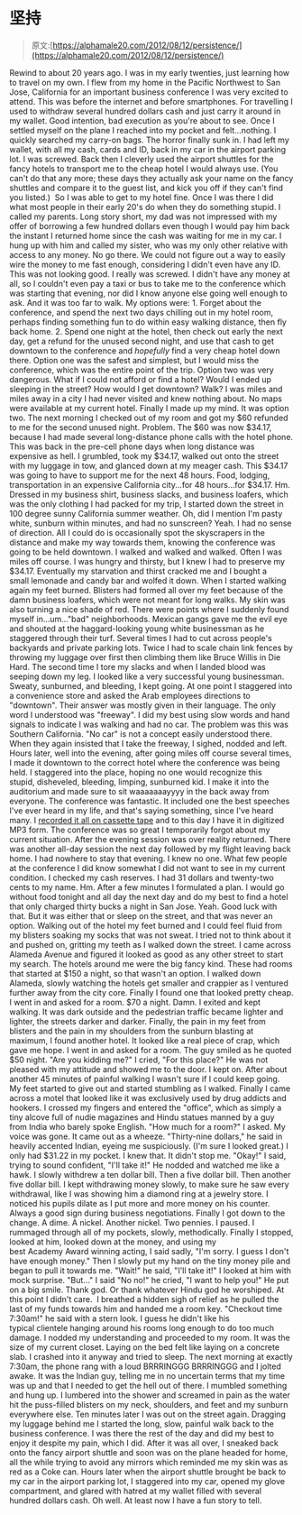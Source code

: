 # 坚持

> 原文:[https://alphamale20.com/2012/08/12/persistence/](https://alphamale20.com/2012/08/12/persistence/)

Rewind to about 20 years ago. I was in my early twenties, just learning how to travel on my own. I flew from my home in the Pacific Northwest to San Jose, California for an important business conference I was very excited to attend. This was before the internet and before smartphones. For travelling I used to withdraw several hundred dollars cash and just carry it around in my wallet. Good intention, bad execution as you're about to see. Once I settled myself on the plane I reached into my pocket and felt...nothing. I quickly searched my carry-on bags. The horror finally sunk in. I had left my wallet, with all my cash, cards and ID, back in my car in the airport parking lot. I was screwed. Back then I cleverly used the airport shuttles for the fancy hotels to transport me to the cheap hotel I would always use. (You can't do that any more; these days they actually ask your name on the fancy shuttles and compare it to the guest list, and kick you off if they can't find you listed.)  So I was able to get to my hotel fine. Once I was there I did what most people in their early 20's do when they do something stupid. I called my parents. Long story short, my dad was not impressed with my offer of borrowing a few hundred dollars even though I would pay him back the instant I returned home since the cash was waiting for me in my car. I hung up with him and called my sister, who was my only other relative with access to any money. No go there. We could not figure out a way to easily wire the money to me fast enough, considering I didn't even have any ID. This was not looking good. I really was screwed. I didn't have any money at all, so I couldn't even pay a taxi or bus to take me to the conference which was starting that evening, nor did I know anyone else going well enough to ask. And it was too far to walk. My options were: 1\. Forget about the conference, and spend the next two days chilling out in my hotel room, perhaps finding something fun to do within easy walking distance, then fly back home. 2\. Spend one night at the hotel, then check out early the next day, get a refund for the unused second night, and use that cash to get downtown to the conference and *hopefully* find a very cheap hotel down there. Option one was the safest and simplest, but I would miss the conference, which was the entire point of the trip. Option two was very dangerous. What if I could not afford or find a hotel? Would I ended up sleeping in the street? How would I get downtown? Walk? I was miles and miles away in a city I had never visited and knew nothing about. No maps were available at my current hotel. Finally I made up my mind. It was option two. The next morning I checked out of my room and got my $60 refunded to me for the second unused night. Problem. The $60 was now $34.17, because I had made several long-distance phone calls with the hotel phone. This was back in the pre-cell phone days when long distance was expensive as hell. I grumbled, took my $34.17, walked out onto the street with my luggage in tow, and glanced down at my meager cash. This $34.17 was going to have to support me for the next 48 hours. Food, lodging, transportation in an expensive California city...for 48 hours...for $34.17. Hm. Dressed in my business shirt, business slacks, and business loafers, which was the only clothing I had packed for my trip, I started down the street in 100 degree sunny California summer weather. Oh, did I mention I'm pasty white, sunburn within minutes, and had no sunscreen? Yeah. I had no sense of direction. All I could do is occasionally spot the skyscrapers in the distance and make my way towards them, knowing the conference was going to be held downtown. I walked and walked and walked. Often I was miles off course. I was hungry and thirsty, but I knew I had to preserve my $34.17\. Eventually my starvation and thirst cracked me and I bought a small lemonade and candy bar and wolfed it down. When I started walking again my feet burned. Blisters had formed all over my feet because of the damn business loafers, which were not meant for long walks. My skin was also turning a nice shade of red. There were points where I suddenly found myself in...um..."bad" neighborhoods. Mexican gangs gave me the evil eye and shouted at the haggard-looking young white businessman as he staggered through their turf. Several times I had to cut across people's backyards and private parking lots. Twice I had to scale chain link fences by throwing my luggage over first then climbing them like Bruce Willis in Die Hard. The second time I tore my slacks and when I landed blood was seeping down my leg. I looked like a very successful young businessman. Sweaty, sunburned, and bleeding, I kept going. At one point I staggered into a convenience store and asked the Arab employees directions to "downtown". Their answer was mostly given in their language. The only word I understood was "freeway". I did my best using slow words and hand signals to indicate I was walking and had no car. The problem was this was Southern California. "No car" is not a concept easily understood there. When they again insisted that I take the freeway, I sighed, nodded and left. Hours later, well into the evening, after going miles off course several times, I made it downtown to the correct hotel where the conference was being held. I staggered into the place, hoping no one would recognize this stupid, disheveled, bleeding, limping, sunburned kid. I make it into the auditorium and made sure to sit waaaaaaayyyy in the back away from everyone. The conference was fantastic. It included one the best speeches I've ever heard in my life, and that's saying something, since I've heard many. I [recorded it all on cassette tape](http://www.sublimeyourtime.com/2012/03/09/digitizing-your-life-part-two-cassettes/ "Digitizing Your Life – Part Two – Cassettes") and to this day I have it in digitized MP3 form. The conference was so great I temporarily forgot about my current situation. After the evening session was over reality returned. There was another all-day session the next day followed by my flight leaving back home. I had nowhere to stay that evening. I knew no one. What few people at the conference I did know somewhat I did not want to see in my current condition. I checked my cash reserves. I had 31 dollars and twenty-two cents to my name. Hm. After a few minutes I formulated a plan. I would go without food tonight and all day the next day and do my best to find a hotel that only charged thirty bucks a night in San Jose. Yeah. Good luck with that. But it was either that or sleep on the street, and that was never an option. Walking out of the hotel my feet burned and I could feel fluid from my blisters soaking my socks that was not sweat. I tried not to think about it and pushed on, gritting my teeth as I walked down the street. I came across Alameda Avenue and figured it looked as good as any other street to start my search. The hotels around me were the big fancy kind. These had rooms that started at $150 a night, so that wasn't an option. I walked down Alameda, slowly watching the hotels get smaller and crappier as I ventured further away from the city core. Finally I found one that looked pretty cheap. I went in and asked for a room. $70 a night. Damn. I exited and kept walking. It was dark outside and the pedestrian traffic became lighter and lighter, the streets darker and darker. Finally, the pain in my feet from blisters and the pain in my shoulders from the sunburn blasting at maximum, I found another hotel. It looked like a real piece of crap, which gave me hope. I went in and asked for a room. The guy smiled as he quoted $50 night. "Are you kidding me?" I cried, "For this place?" He was not pleased with my attitude and showed me to the door. I kept on. After about another 45 minutes of painful walking I wasn't sure if I could keep going. My feet started to give out and started stumbling as I walked. Finally I came across a motel that looked like it was exclusively used by drug addicts and hookers. I crossed my fingers and entered the "office", which as simply a tiny alcove full of nudie magazines and Hindu statues manned by a guy from India who barely spoke English. "How much for a room?" I asked. My voice was gone. It came out as a wheeze. "Thirty-nine dollars," he said in heavily accented Indian, eyeing me suspiciously. (I'm sure I looked great.) I only had $31.22 in my pocket. I knew that. It didn't stop me. "Okay!" I said, trying to sound confident, "I'll take it!" He nodded and watched me like a hawk. I slowly withdrew a ten dollar bill. Then a five dollar bill. Then another five dollar bill. I kept withdrawing money slowly, to make sure he saw every withdrawal, like I was showing him a diamond ring at a jewelry store. I noticed his pupils dilate as I put more and more money on his counter. Always a good sign during business negotiations. Finally I got down to the change. A dime. A nickel. Another nickel. Two pennies. I paused. I rummaged through all of my pockets, slowly, methodically. Finally I stopped, looked at him, looked down at the money, and using my best Academy Award winning acting, I said sadly, "I'm sorry. I guess I don't have enough money." Then I slowly put my hand on the tiny money pile and began to pull it towards me. "Wait!" he said, "I'll take it!" I looked at him with mock surprise. "But..." I said "No no!" he cried, "I want to help you!" He put on a big smile. Thank god. Or thank whatever Hindu god he worshiped. At this point I didn't care.  I breathed a hidden sigh of relief as he pulled the last of my funds towards him and handed me a room key. "Checkout time 7:30am!" he said with a stern look. I guess he didn't like his typical clientele hanging around his rooms long enough to do too much damage. I nodded my understanding and proceeded to my room. It was the size of my current closet. Laying on the bed felt like laying on a concrete slab. I crashed into it anyway and tried to sleep. The next morning at exactly 7:30am, the phone rang with a loud BRRRINGGG BRRRINGGG and I jolted awake. It was the Indian guy, telling me in no uncertain terms that my time was up and that I needed to get the hell out of there. I mumbled something and hung up. I lumbered into the shower and screamed in pain as the water hit the puss-filled blisters on my neck, shoulders, and feet and my sunburn everywhere else. Ten minutes later I was out on the street again. Dragging my luggage behind me I started the long, slow, painful walk back to the business conference. I was there the rest of the day and did my best to enjoy it despite my pain, which I did. After it was all over, I sneaked back onto the fancy airport shuttle and soon was on the plane headed for home, all the while trying to avoid any mirrors which reminded me my skin was as red as a Coke can. Hours later when the airport shuttle brought be back to my car in the airport parking lot, I staggered into my car, opened my glove compartment, and glared with hatred at my wallet filled with several hundred dollars cash. Oh well. At least now I have a fun story to tell.